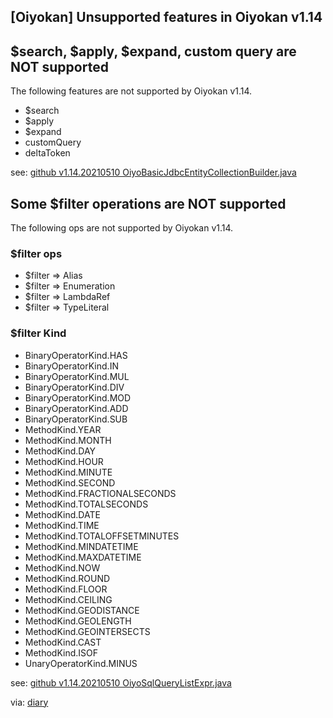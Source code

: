 ## [Oiyokan] Unsupported features in Oiyokan v1.14

## $search, $apply, $expand, custom query are NOT supported

The following features are not supported by Oiyokan v1.14.

- $search
- $apply
- $expand
- customQuery
- deltaToken

see: [github v1.14.20210510 OiyoBasicJdbcEntityCollectionBuilder.java](https://github.com/igapyon/oiyokan/blob/v1.14.20210510/src/main/java/jp/oiyokan/basic/OiyoBasicJdbcEntityCollectionBuilder.java#L104)

## Some $filter operations are NOT supported

The following ops are not supported by Oiyokan v1.14.

### $filter ops
- $filter => Alias
- $filter => Enumeration
- $filter => LambdaRef
- $filter => TypeLiteral

### $filter Kind
- BinaryOperatorKind.HAS
- BinaryOperatorKind.IN
- BinaryOperatorKind.MUL
- BinaryOperatorKind.DIV
- BinaryOperatorKind.MOD
- BinaryOperatorKind.ADD
- BinaryOperatorKind.SUB
- MethodKind.YEAR
- MethodKind.MONTH
- MethodKind.DAY
- MethodKind.HOUR
- MethodKind.MINUTE
- MethodKind.SECOND
- MethodKind.FRACTIONALSECONDS
- MethodKind.TOTALSECONDS
- MethodKind.DATE
- MethodKind.TIME
- MethodKind.TOTALOFFSETMINUTES
- MethodKind.MINDATETIME
- MethodKind.MAXDATETIME
- MethodKind.NOW
- MethodKind.ROUND
- MethodKind.FLOOR
- MethodKind.CEILING
- MethodKind.GEODISTANCE
- MethodKind.GEOLENGTH
- MethodKind.GEOINTERSECTS
- MethodKind.CAST
- MethodKind.ISOF
- UnaryOperatorKind.MINUS

see: [github v1.14.20210510 OiyoSqlQueryListExpr.java](https://github.com/igapyon/oiyokan/blob/v1.14.20210510/src/main/java/jp/oiyokan/basic/sql/OiyoSqlQueryListExpr.java#L82)

via: [diary](https://raw.githubusercontent.com/igapyon/diary/devel/2021/ig210512.src.md)
